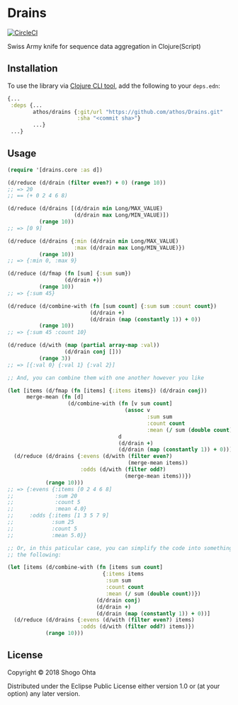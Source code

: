 # Drains
[![CircleCI](https://circleci.com/gh/athos/Drains.svg?style=shield)](https://circleci.com/gh/athos/Drains)

Swiss Army knife for sequence data aggregation in Clojure(Script)

## Installation

To use the library via [Clojure CLI tool](https://clojure.org/guides/deps_and_cli), add the following to your `deps.edn`:

```clj
{...
 :deps {...
        athos/drains {:git/url "https://github.com/athos/Drains.git"
                      :sha "<commit sha>"}
        ...}
 ...}
```

## Usage

```clj
(require '[drains.core :as d])

(d/reduce (d/drain (filter even?) + 0) (range 10))
;; => 20
;; == (+ 0 2 4 6 8)

(d/reduce (d/drains [(d/drain min Long/MAX_VALUE)
                     (d/drain max Long/MIN_VALUE)])
          (range 10))
;; => [0 9]

(d/reduce (d/drains {:min (d/drain min Long/MAX_VALUE)
                     :max (d/drain max Long/MIN_VALUE)})
          (range 10))
;; => {:min 0, :max 9}

(d/reduce (d/fmap (fn [sum] {:sum sum})
                  (d/drain +))
          (range 10))
;; => {:sum 45}

(d/reduce (d/combine-with (fn [sum count] {:sum sum :count count})
                          (d/drain +)
                          (d/drain (map (constantly 1)) + 0))
          (range 10))
;; => {:sum 45 :count 10}

(d/reduce (d/with (map (partial array-map :val))
                  (d/drain conj []))
          (range 3))
;; => [{:val 0} {:val 1} {:val 2}]

;; And, you can combine them with one another however you like

(let [items (d/fmap (fn [items] {:items items}) (d/drain conj))
      merge-mean (fn [d]
                   (d/combine-with (fn [v sum count]
                                     (assoc v
                                            :sum sum
                                            :count count
                                            :mean (/ sum (double count))))
                                   d
                                   (d/drain +)
                                   (d/drain (map (constantly 1)) + 0)))]
  (d/reduce (d/drains {:evens (d/with (filter even?)
                                      (merge-mean items))
                       :odds (d/with (filter odd?)
                                     (merge-mean items))})
            (range 10)))
;; => {:evens {:items [0 2 4 6 8]
;;             :sum 20
;;             :count 5
;;             :mean 4.0}
;;     :odds {:items [1 3 5 7 9]
;;            :sum 25
;;            :count 5
;;            :mean 5.0}}

;; Or, in this paticular case, you can simplify the code into something like
;; the following:

(let [items (d/combine-with (fn [items sum count]
                              {:items items
                               :sum sum
                               :count count
                               :mean (/ sum (double count))})
                            (d/drain conj)
                            (d/drain +)
                            (d/drain (map (constantly 1)) + 0))]
  (d/reduce (d/drains {:evens (d/with (filter even?) items)
                       :odds (d/with (filter odd?) items)})
            (range 10)))
```

## License

Copyright © 2018 Shogo Ohta

Distributed under the Eclipse Public License either version 1.0 or (at
your option) any later version.
